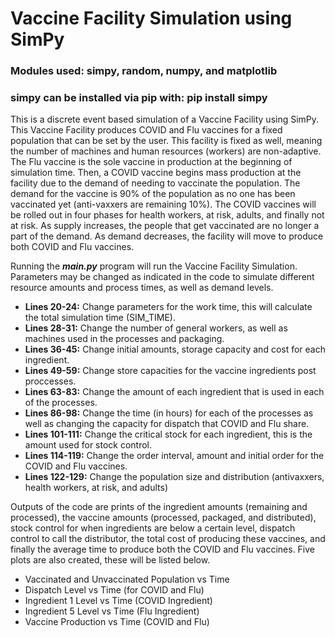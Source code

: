 # Vaccine Facility Simulation using SimPy

### **Modules used:** simpy, random, numpy, and matplotlib

### simpy can be installed via pip with: **pip install simpy**

This is a discrete event based simulation of a Vaccine Facility using SimPy. This Vaccine Facility produces COVID and Flu vaccines for a fixed population that can be set by the user. This facility is fixed as well, meaning the number of machines and human resources (workers) are non-adaptive. The Flu vaccine is the sole vaccine in production at the beginning of simulation time. Then, a COVID vaccine begins mass production at the facility due to the demand of needing to vaccinate the population. The demand for the vaccine is 90% of the population as no one has been vaccinated yet (anti-vaxxers are remaining 10%). The COVID vaccines will be rolled out in four phases for health workers, at risk, adults, and finally not at risk. As supply increases, the people that get vaccinated are no longer a part of the demand. As demand decreases, the facility will move to produce both COVID and Flu vaccines. 

Running the ***main.py*** program will run the Vaccine Facility Simulation. Parameters may be changed as indicated in the code to simulate different resource amounts and process times, as well as demand levels. 
- **Lines 20-24:** Change parameters for the work time, this will calculate the total simulation time (SIM_TIME).
- **Lines 28-31:** Change the number of general workers, as well as machines used in the processes and packaging.
- **Lines 36-45:** Change initial amounts, storage capacity and cost for each ingredient.
- **Lines 49-59:** Change store capacities for the vaccine ingredients post proccesses.
- **Lines 63-83:** Change the amount of each ingredient that is used in each of the processes.
- **Lines 86-98:** Change the time (in hours) for each of the processes as well as changing the capacity for dispatch that COVID and Flu share.
- **Lines 101-111:** Change the critical stock for each ingredient, this is the amount used for stock control.
- **Lines 114-119:** Change the order interval, amount and initial order for the COVID and Flu vaccines.
- **Lines 122-129:** Change the population size and distribution (antivaxxers, health workers, at risk, and adults)

Outputs of the code are prints of the ingredient amounts (remaining and processed), the vaccine amounts (processed, packaged, and distributed), stock control for when ingredients are below a certain level, dispatch control to call the distributor, the total cost of producing these vaccines, and finally the average time to produce both the COVID and Flu vaccines. Five plots are also created, these will be listed below.
- Vaccinated and Unvaccinated Population vs Time
- Dispatch Level vs Time (for COVID and Flu)
- Ingredient 1 Level vs Time (COVID Ingredient)
- Ingredient 5 Level vs Time (Flu Ingredient)
- Vaccine Production vs Time (COVID and Flu)
